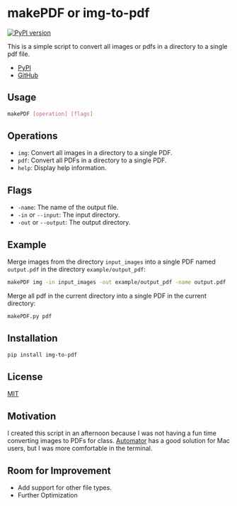 # makePDF or img-to-pdf

[![PyPI version](https://badge.fury.io/py/img-to-pdf.svg)](https://badge.fury.io/py/img-to-pdf)


This is a simple script to convert all images or pdfs in a directory to a single pdf file.

- [PyPI](https://pypi.org/project/img-to-pdf/)
- [GitHub](https://github.com/Cbannon35/makePDF/)

## Usage

```bash
makePDF [operation] [flags]
```

## Operations

- `img`: Convert all images in a directory to a single PDF.
- `pdf`: Convert all PDFs in a directory to a single PDF.
- `help`: Display help information.

## Flags

- `-name`: The name of the output file.
- `-in` or `--input`: The input directory.
- `-out` or `--output`: The output directory.

## Example

Merge images from the directory `input_images` into a single PDF named `output.pdf` in the directory `example/output_pdf`:

```bash
makePDF img -in input_images -out example/output_pdf -name output.pdf
```

Merge all pdf in the current directory into a single PDF in the current directory:

```bash
makePDF.py pdf
```

## Installation

```bash
pip install img-to-pdf
```

## License

[MIT](https://choosealicense.com/licenses/mit/)

## Motivation

I created this script in an afternoon because I was not having a fun time converting images to PDFs for class. [Automator](https://apple.stackexchange.com/questions/12709/how-can-i-convert-jpg-into-pdf-easily) has a good solution for Mac users, but I was more comfortable in the terminal.

## Room for Improvement

- Add support for other file types.
- Further Optimization

